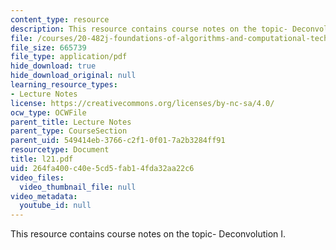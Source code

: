 ```yaml
---
content_type: resource
description: This resource contains course notes on the topic- Deconvolution I.
file: /courses/20-482j-foundations-of-algorithms-and-computational-techniques-in-systems-biology-spring-2006/264fa400c40e5cd5fab14fda32aa22c6_l21.pdf
file_size: 665739
file_type: application/pdf
hide_download: true
hide_download_original: null
learning_resource_types:
- Lecture Notes
license: https://creativecommons.org/licenses/by-nc-sa/4.0/
ocw_type: OCWFile
parent_title: Lecture Notes
parent_type: CourseSection
parent_uid: 549414eb-3766-c2f1-0f01-7a2b3284ff91
resourcetype: Document
title: l21.pdf
uid: 264fa400-c40e-5cd5-fab1-4fda32aa22c6
video_files:
  video_thumbnail_file: null
video_metadata:
  youtube_id: null
---
```

This resource contains course notes on the topic- Deconvolution I.
